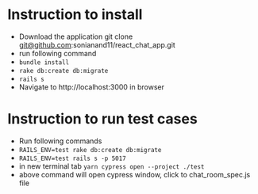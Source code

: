 # Instruction to install

- Download the application git clone git@github.com:sonianand11/react_chat_app.git
- run following command
-  `bundle install`
-  `rake db:create db:migrate`
-  `rails s`
- Navigate to http://localhost:3000 in browser

# Instruction to run test cases
- Run following commands
-   `RAILS_ENV=test rake db:create db:migrate`
-   `RAILS_ENV=test rails s -p 5017`
-   in new terminal tab `yarn cypress open --project ./test`
-   above command will open cypress window, click to chat_room_spec.js file
